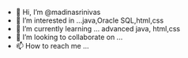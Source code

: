 - 👋 Hi, I’m @madinasrinivas
- 👀 I’m interested in ...java,Oracle SQL,html,css
- 🌱 I’m currently learning ... advanced java, html,css
- 💞️ I’m looking to collaborate on ...
- 📫 How to reach me ...

<!---
madinasrinivas/madinasrinivas is a ✨ special ✨ repository because its `README.md` (this file) appears on your GitHub profile.
You can click the Preview link to take a look at your changes.
--->
